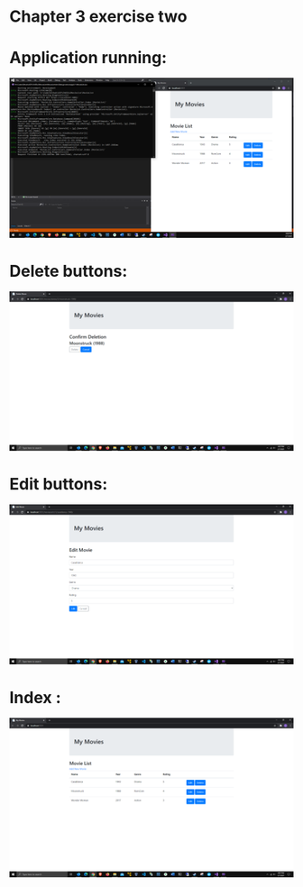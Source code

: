 # Chapter 3 exercise two

# Application running:
![Application running](Images/applicationRunning.PNG)

# Delete buttons:
![Delete ](Images/delete.PNG)

# Edit buttons:
![Edit buttons](Images/edit.PNG)

# Index :
![IIndex page](Images/Index.PNG)